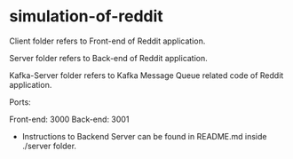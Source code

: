 # simulation-of-reddit

Client folder refers to Front-end of Reddit application.

Server folder refers to Back-end of Reddit application.

Kafka-Server folder refers to Kafka Message Queue related code of Reddit application.

Ports:

Front-end: 3000
Back-end: 3001

- Instructions to Backend Server can be found in README.md inside ./server folder.
